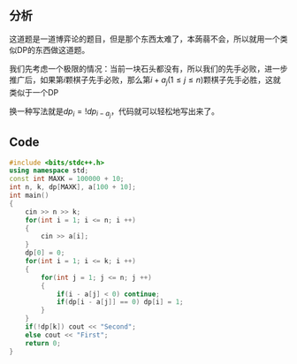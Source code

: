 ## 分析

这道题是一道博弈论的题目，但是那个东西太难了，本蒟蒻不会，所以就用一个类似DP的东西做这道题。

我们先考虑一个极限的情况：当前一块石头都没有，所以我们的先手必败，进一步推广后，如果第$i$颗棋子先手必败，那么第$i+a_j(1\leq j\leq n)$颗棋子先手必胜，这就类似于一个DP

换一种写法就是$dp_i=!dp_{i-a_j}$，代码就可以轻松地写出来了。

## Code
```c++
#include <bits/stdc++.h>
using namespace std;
const int MAXK = 100000 + 10;
int n, k, dp[MAXK], a[100 + 10];
int main()
{
	cin >> n >> k;
	for(int i = 1; i <= n; i ++)
	{
		cin >> a[i];
	}
	dp[0] = 0;
	for(int i = 1; i <= k; i ++)
	{
		for(int j = 1; j <= n; j ++)
		{
			if(i - a[j] < 0) continue;
			if(dp[i - a[j]] == 0) dp[i] = 1;
		}
	}
	if(!dp[k]) cout << "Second";
	else cout << "First";
	return 0;
}
```